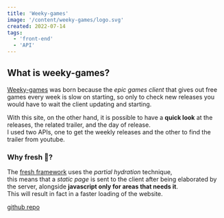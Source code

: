 ```yaml
---
title: 'Weeky-games'
image: '/content/weeky-games/logo.svg'
created: 2022-07-14
tags:
  - 'front-end'
  - 'API'
---
```


## What is weeky-games?
[Weeky-games](https://weekygames.deno.dev/) was born because the _epic games client_ that gives out free games every week is slow on starting,
so only to check new releases you would have to wait the client updating and starting. <br>

With this site, on the other hand, it is possible to have a **quick look** at the releases, the related trailer, and the day of release. <br>
I used two APIs, one to get the weekly releases and the other to find the trailer from youtube.

### Why fresh 🍋?
The [fresh framework](https://fresh.deno.dev/) uses the _partial hydration_ technique, <br>
this means that a _static page_ is sent to the client after being elaborated by the server, alongside **javascript only for areas that needs it**. <br>
This will result in fact in a faster loading of the website.

[github repo](https://github.com/M3nny/Weeky-Games)